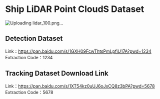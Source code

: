 # Ship LiDAR Point CloudS Dataset
![Uploading lidar_100.png…]()

## Detection Dataset
Link：https://pan.baidu.com/s/1GXH09FcwThtsPmLpfiU17A?pwd=1234 
<br>Extraction Code：1234 
## Tracking Dataset Download Link
Link：https://pan.baidu.com/s/1XT54kz0uUJ6oJxCQ8z3bPA?pwd=5678 
<br>Extraction Code：5678 




